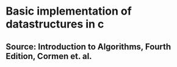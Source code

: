 # Basic implementation of datastructures in c
## Source: Introduction to Algorithms, Fourth Edition, Cormen et. al.